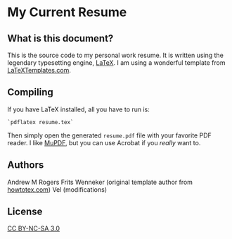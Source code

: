 # My Current Resume

## What is this document?
This is the source code to my personal work resume.  It is written using the legendary typesetting engine, [LaTeX](https://en.wikipedia.org/wiki/LaTeX "Wikepedia page").  I am using a wonderful template from [LaTeXTemplates.com](http://latextemplates.com).

## Compiling
If you have LaTeX installed, all you have to run is:

	`pdflatex resume.tex`

Then simply open the generated `resume.pdf` file with your favorite PDF reader.  I like [MuPDF](http://mupdf.com/ "MuPDF home page"), but you can use Acrobat if you *really* want to.

## Authors
Andrew M Rogers
Frits Wenneker (original template author from [howtotex.com](http://www.howtotex.com))
Vel (modifications)

## License
[CC BY-NC-SA 3.0](http://creativecommons.org/licenses/by-nc-sa/3.0/ "Check it out")
